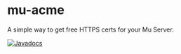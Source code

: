 # mu-acme

A simple way to get free HTTPS certs for your Mu Server.

[![Javadocs](https://www.javadoc.io/badge/io.muserver/mu-acme.svg)](https://www.javadoc.io/doc/io.muserver/mu-acme)


